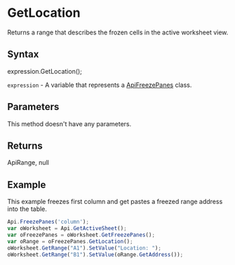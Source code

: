 # GetLocation

Returns a range that describes the frozen cells in the active worksheet view.

## Syntax

expression.GetLocation();

`expression` - A variable that represents a [ApiFreezePanes](../ApiFreezePanes.md) class.

## Parameters

This method doesn't have any parameters.

## Returns

ApiRange, null

## Example

This example freezes first column and get pastes a freezed range address into the table.

```javascript
Api.FreezePanes('column');
var oWorksheet = Api.GetActiveSheet();
var oFreezePanes = oWorksheet.GetFreezePanes();
var oRange = oFreezePanes.GetLocation();
oWorksheet.GetRange("A1").SetValue("Location: ");
oWorksheet.GetRange("B1").SetValue(oRange.GetAddress());
```
